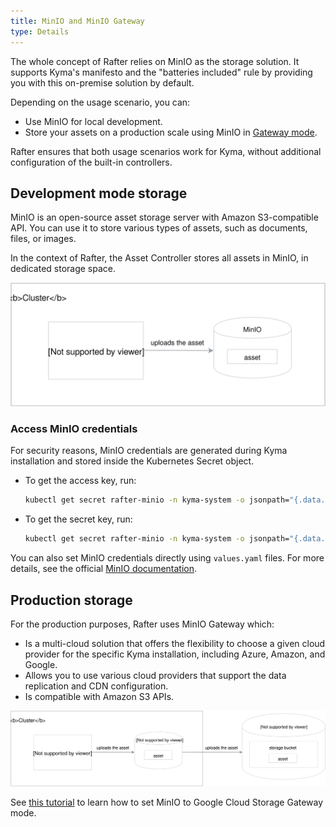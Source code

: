 ```yaml
---
title: MinIO and MinIO Gateway
type: Details
---
```


The whole concept of Rafter relies on MinIO as the storage solution. It supports Kyma's manifesto and the "batteries included" rule by providing you with this on-premise solution by default.

Depending on the usage scenario, you can:
- Use MinIO for local development.
- Store your assets on a production scale using MinIO in [Gateway mode](https://github.com/minio/minio/tree/master/docs/gateway).

Rafter ensures that both usage scenarios work for Kyma, without additional configuration of the built-in controllers.

## Development mode storage

MinIO is an open-source asset storage server with Amazon S3-compatible API. You can use it to store various types of assets, such as documents, files, or images.

In the context of Rafter, the Asset Controller stores all assets in MinIO, in dedicated storage space.

![](./assets/minio.svg)

### Access MinIO credentials

For security reasons, MinIO credentials are generated during Kyma installation and stored inside the Kubernetes Secret object.

- To get the access key, run:
  ```bash
  kubectl get secret rafter-minio -n kyma-system -o jsonpath="{.data.accesskey}" | base64 -D
  ```
- To get the secret key, run:
  ```bash
  kubectl get secret rafter-minio -n kyma-system -o jsonpath="{.data.secretkey}" | base64 -D
  ```

You can also set MinIO credentials directly using `values.yaml` files. For more details, see the official [MinIO documentation](https://github.com/helm/charts/tree/master/stable/minio#configuration).

## Production storage

For the production purposes, Rafter uses MinIO Gateway which:

- Is a multi-cloud solution that offers the flexibility to choose a given cloud provider for the specific Kyma installation, including Azure, Amazon, and Google.
- Allows you to use various cloud providers that support the data replication and CDN configuration.
- Is compatible with Amazon S3 APIs.

![](./assets/minio-gateway.svg)

See [this tutorial](#tutorials-set-minio-to-gateway-mode) to learn how to set MinIO to Google Cloud Storage Gateway mode.

